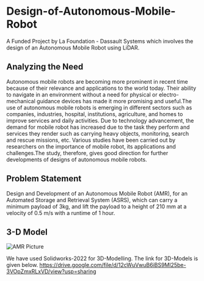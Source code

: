 # Design-of-Autonomous-Mobile-Robot
A Funded Project by La Foundation - Dassault Systems which involves the design of an Autonomous Mobile Robot using LiDAR.

## Analyzing the Need
Autonomous mobile robots are becoming more prominent in recent time because of their relevance and applications to the world today. Their ability to navigate in an environment without a need for physical or electro-mechanical guidance devices has made it more promising and useful.The use of autonomous mobile robots is emerging in different sectors such as companies, industries, hospital, institutions, agriculture, and homes to improve services and daily activities. Due to technology advancement, the demand for mobile robot has increased due to the task they perform and services they render such as carrying heavy objects, monitoring, search and rescue missions, etc. Various studies have been carried out by researchers on the importance of mobile robot, its applications and challenges.The study, therefore, gives good direction for further developments of designs of autonomous mobile robots.

## Problem Statement
Design and Development of an Autonomous Mobile Robot (AMR), for an Automated Storage and Retrieval System (ASRS), which can carry a minimum payload of 3kg, and lift the payload to a height of 210 mm at a velocity of 0.5 m/s with a runtime of 1 hour.

## 3-D Model
![AMR Picture](https://user-images.githubusercontent.com/118447607/202997787-54b46745-2fcf-470c-8172-524fd8318e5e.PNG)

We have used Solidworks-2022 for 3D-Modelling. The link for 3D-Models is given below.
https://drive.google.com/file/d/12cWuVwuB6iBS9Ml25be-3VOpZmxRLxVD/view?usp=sharing
